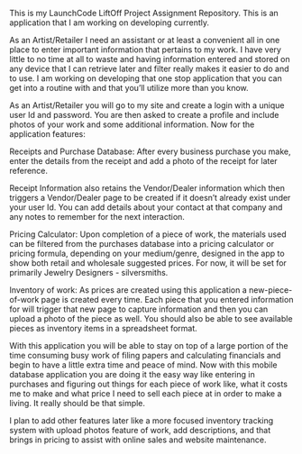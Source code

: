 This is my LaunchCode LiftOff Project Assignment Repository. This is an application that I am working on developing currently.

As an Artist/Retailer I need an assistant or at least a convenient all in one place to enter important information that pertains to my work. I have very little to no time at all to waste and having information entered and stored on any device that I can retrieve later and filter really makes it easier to do and to use. I am working on developing that one stop application that you can get into a routine with and that you’ll utilize more than you know.

As an Artist/Retailer you will go to my site and create a login with a unique user Id and password. You are then asked to create a profile and include photos of your work and some additional information. Now for the application features:

Receipts and Purchase Database: After every business purchase you make, enter the details from the receipt and add a photo of the receipt for later reference.

Receipt Information also retains the Vendor/Dealer information which then triggers a Vendor/Dealer page to be created if it doesn’t already exist under your user Id. You can add details about your contact at that company and any notes to remember for the next interaction.

Pricing Calculator: Upon completion of a piece of work, the materials used can be filtered from the purchases database into a pricing calculator or pricing formula, depending on your medium/genre, designed in the app to show both retail and wholesale suggested prices. For now, it will be set for primarily Jewelry Designers - silversmiths.

Inventory of work: As prices are created using this application a new-piece-of-work page is created every time. Each piece that you entered information for will trigger that new page to capture information and then you can upload a photo of the piece as well. You should also be able to see available pieces as inventory items in a spreadsheet format.

With this application you will be able to stay on top of a large portion of the time consuming busy work of filing papers and calculating financials and begin to have a little extra time and peace of mind. Now with this mobile database application you are doing it the easy way like entering in purchases and figuring out things for each piece of work like, what it costs me to make and what price I need to sell each piece at in order to make a living.
It really should be that simple.

I plan to add other features later like a more focused inventory tracking system with upload photos feature of work, add descriptions, and that brings in pricing to assist with online sales and website maintenance.
